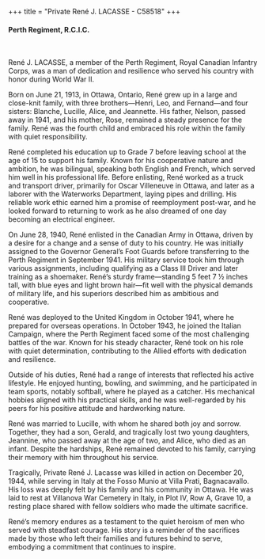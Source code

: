 +++
title = "Private René J. LACASSE - C58518"
+++

#### Perth Regiment, R.C.I.C.
<br>


René J. LACASSE, a member of the Perth Regiment, Royal Canadian Infantry Corps, was a man of dedication and resilience who served his country with honor during World War II.

Born on June 21, 1913, in Ottawa, Ontario, René grew up in a large and close-knit family, with three brothers—Henri, Leo, and Fernand—and four sisters: Blanche, Lucille, Alice, and Jeannette. His father, Nelson, passed away in 1941, and his mother, Rose, remained a steady presence for the family. René was the fourth child and embraced his role within the family with quiet responsibility.

René completed his education up to Grade 7 before leaving school at the age of 15 to support his family. Known for his cooperative nature and ambition, he was bilingual, speaking both English and French, which served him well in his professional life. 
Before enlisting, René worked as a truck and transport driver, primarily for Oscar Villeneuve in Ottawa, and later as a laborer with the Waterworks Department, laying pipes and drilling. His reliable work ethic earned him a promise of reemployment post-war, and he looked forward to returning to work as he also dreamed of one day becoming an electrical engineer.

On June 28, 1940, René enlisted in the Canadian Army in Ottawa, driven by a desire for a change and a sense of duty to his country. He was initially assigned to the Governor General’s Foot Guards before transferring to the Perth Regiment in September 1941. His military service took him through various assignments, including qualifying as a Class III Driver and later training as a shoemaker. 
René’s sturdy frame—standing 5 feet 7 ½ inches tall, with blue eyes and light brown hair—fit well with the physical demands of military life, and his superiors described him as ambitious and cooperative.

René was deployed to the United Kingdom in October 1941, where he prepared for overseas operations. In October 1943, he joined the Italian Campaign, where the Perth Regiment faced some of the most challenging battles of the war. Known for his steady character, René took on his role with quiet determination, contributing to the Allied efforts with dedication and resilience.

Outside of his duties, René had a range of interests that reflected his active lifestyle. He enjoyed hunting, bowling, and swimming, and he participated in team sports, notably softball, where he played as a catcher. His mechanical hobbies aligned with his practical skills, and he was well-regarded by his peers for his positive attitude and hardworking nature.

René was married to Lucille, with whom he shared both joy and sorrow. 
Together, they had a son, Gerald, and tragically lost two young daughters, Jeannine, who passed away at the age of two, and Alice, who died as an infant. Despite the hardships, René remained devoted to his family, carrying their memory with him throughout his service.

Tragically, Private René J. Lacasse was killed in action on December 20, 1944, while serving in Italy at the Fosso Munio at Villa Prati, Bagnacavallo. 
His loss was deeply felt by his family and his community in Ottawa. He was laid to rest at Villanova War Cemetery in Italy, in Plot IV, Row A, Grave 10, a resting place shared with fellow soldiers who made the ultimate sacrifice.

René’s memory endures as a testament to the quiet heroism of men who served with steadfast courage. His story is a reminder of the sacrifices made by those who left their families and futures behind to serve, embodying a commitment that continues to inspire.
